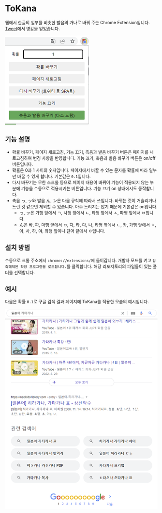 # ToKana
웹에서 한글의 일부를 비슷한 발음의 가나로 바꿔 주는 Chrome Extension입니다. [Tweet](https://twitter.com/I_Ia_oO/status/1526738284260470784)에서 영감을 얻었습니다.

![example](example.png)

## 기능 설명
* 확률 바꾸기, 페이지 새로고침, 기능 끄기, 촉음과 발음 바꾸기 버튼은 페이지를 새로고침하여 변경 사항을 반영합니다. 기능 끄기, 촉음과 발음 바꾸기 버튼은 on/off 버튼입니다.
* 확률은 0과 1 사이의 숫자입니다. 페이지에서 바꿀 수 있는 문자를 확률에 따라 일부만 바꿀 수 있게 합니다. 기본값은 `0.1`입니다.
* 다시 바꾸기는 무한 스크롤 등으로 페이지 내용이 바뀌어 기능이 적용되지 않는 부분에 기능을 수동으로 적용시키는 버튼입니다. 기능 끄기 on 상태에서도 동작합니다.
* 촉음 っ, ッ와 발음 ん, ン은 다음 규칙에 따라서 쓰입니다. 바뀌는 것이 거슬리거나 느린 것 같으면 제외할 수 있습니다. 아주 느리지는 않기 때문에 기본값은 on입니다.
  * っ, ッ은 가행 앞에서 ㄱ, 사행 앞에서 ㄴ, 타행 앞에서 ㅅ, 파행 앞에서 ㅂ입니다.
  * ん은 바, 파, 마행 앞에서 ㅁ, 자, 타, 다, 나, 라행 앞에서 ㄴ, 카, 가행 앞에서 ㅇ, 아, 사, 하, 야, 와행 앞이나 단어 끝에서 ㅇ입니다.

## 설치 방법
수동으로 크롬 주소에서 `chrome://extensions/`에 들어갑니다. 개발자 모드를 켜고 `압축해제된 확장 프로그램을 로드합니다.`를 클릭합니다. 해당 리포지토리의 파일들이 있는 폴더를 선택합니다.

## 예시
다음은 확률 `0.1`로 구글 검색 결과 페이지에 ToKana를 적용한 모습의 예시입니다.

![sample](sample.png)
